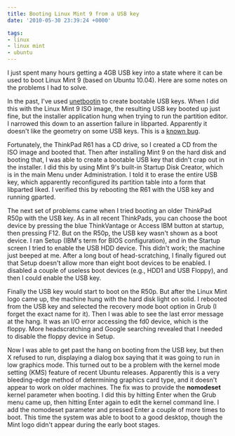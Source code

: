```yaml
---
title: Booting Linux Mint 9 from a USB key
date: '2010-05-30 23:39:24 +0000'

tags:
- linux
- linux mint
- ubuntu
---
```

I just spent many hours getting a 4GB USB key into a state where it can be used to boot Linux Mint 9 (based on Ubuntu 10.04).  Here are some notes on the problems I had to solve.

In the past, I've used [unetbootin](http://unetbootin.sourceforge.net/) to create bootable USB keys.  When I did this with the Linux Mint 9 ISO image, the resulting USB key booted up just fine, but the installer application hung when trying to run the partition editor.  I narrowed this down to an assertion failure in libparted.  Apparently it doesn't like the geometry on some USB keys.  This is a [known bug](https://bugs.launchpad.net/ubuntu/+source/gparted/+bug/545911).

Fortunately, the ThinkPad R61 has a CD drive, so I created a CD from the ISO image and booted that.  Then after installing Mint 9 on the hard disk and booting that, I was able to create a bootable USB key that didn't crap out in the installer.  I did this by using Mint 9's built-in Startup Disk Creator, which is in the main Menu under Administration.  I told it to erase the entire USB key, which apparently reconfigured its partition table into a form that libparted liked.  I verified this by rebooting the R61 with the USB key and running gparted.

The next set of problems came when I tried booting an older ThinkPad R50p with the USB key.  As in all recent ThinkPads, you can choose the boot device by pressing the blue ThinkVantage or Access IBM button at startup, then pressing F12.  But on the R50p, the USB key wasn't shown as a boot device.  I ran Setup (IBM's term for BIOS configuration), and in the Startup screen I tried to enable the USB HDD device.  This didn't work; the machine just beeped at me.  After a long bout of head-scratching, I finally figured out that Setup doesn't allow more than eight boot devices to be enabled.  I disabled a couple of useless boot devices (e.g., HDD1 and USB Floppy), and then I could enable the USB key.

Finally the USB key would start to boot on the R50p.  But after the Linux Mint logo came up, the machine hung with the hard disk light on solid.  I rebooted from the USB key and selected the recovery mode boot option in Grub (I forget the exact name for it).  Then I was able to see the last error message at the hang.  It was an I/O error accessing the fd0 device, which is the floppy.  More headscratching and Google searching revealed that I needed to disable the floppy device in Setup.

Now I was able to get past the hang on booting from the USB key, but then X refused to run, displaying a dialog box saying that it was going to run in low graphics mode.  This turned out to be a problem with the kernel mode setting (KMS) feature of recent Ubuntu releases.  Apparently this is a very bleeding-edge method of determining graphics card type, and it doesn't appear to work on older machines.  The fix was to provide the **nomodeset** kernel parameter when booting.  I did this by hitting Enter when the Grub menu came up, then hitting Enter again to edit the kernel command line.  I add the nomodeset parameter and pressed Enter a couple of more times to boot.  This time the system was able to boot to a good desktop, though the Mint logo didn't appear during the early boot stages.
